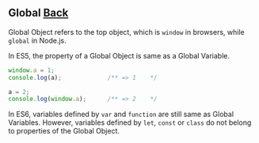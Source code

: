 ## Global [Back](./../es6.md)

Global Object refers to the top object, which is `window` in browsers, while `global` in Node.js.

In ES5, the property of a Global Object is same as a Global Variable.

```js
window.a = 1;
console.log(a);             /** => 1    */

a = 2;
console.log(window.a);      /** => 2    */
```

In ES6, variables defined by `var` and `function` are still same as Global Variables. However, variables defined by `let`, `const` or `class` do not belong to properties of the Global Object.

